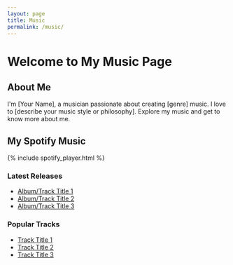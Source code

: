 ```yaml
---
layout: page
title: Music
permalink: /music/
---
```


# Welcome to My Music Page

## About Me

I'm [Your Name], a musician passionate about creating [genre] music. I love to [describe your music style or philosophy]. Explore my music and get to know more about me.

## My Spotify Music

{% include spotify_player.html %}

### Latest Releases

- [Album/Track Title 1](#)
- [Album/Track Title 2](#)
- [Album/Track Title 3](#)

### Popular Tracks

- [Track Title 1](#)
- [Track Title 2](#)
- [Track Title 3](#)

